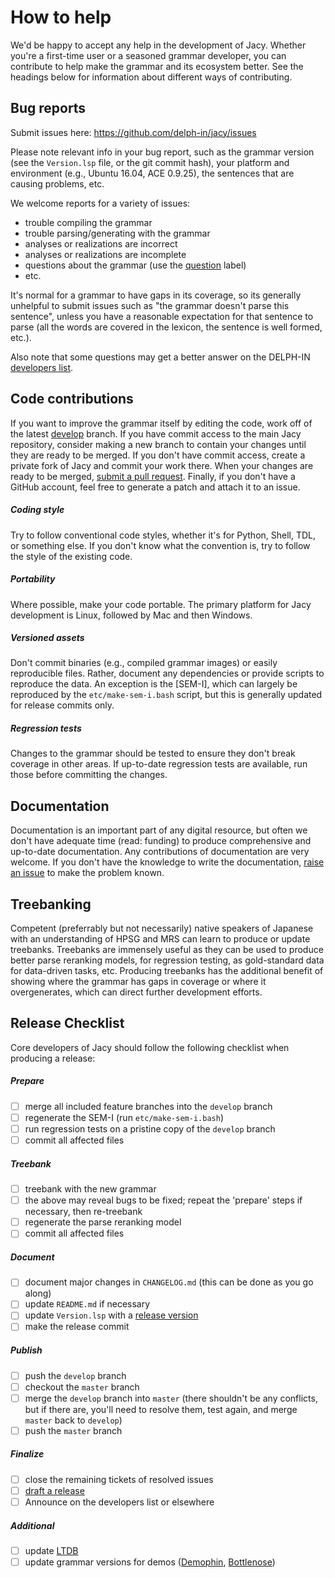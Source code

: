 
# How to help

We'd be happy to accept any help in the development of Jacy. Whether
you're a first-time user or a seasoned grammar developer, you can
contribute to help make the grammar and its ecosystem better. See the
headings below for information about different ways of contributing.

## Bug reports

Submit issues here: https://github.com/delph-in/jacy/issues

Please note relevant info in your bug report, such as the grammar
version (see the `Version.lsp` file, or the git commit hash), your
platform and environment (e.g., Ubuntu 16.04, ACE 0.9.25), the
sentences that are causing problems, etc.

We welcome reports for a variety of issues:
 * trouble compiling the grammar
 * trouble parsing/generating with the grammar
 * analyses or realizations are incorrect
 * analyses or realizations are incomplete
 * questions about the grammar (use the [question][] label)
 * etc.

It's normal for a grammar to have gaps in its coverage, so its
generally unhelpful to submit issues such as "the grammar doesn't
parse this sentence", unless you have a reasonable expectation for
that sentence to parse (all the words are covered in the
lexicon, the sentence is well formed, etc.).

Also note that some questions may get a better answer on the DELPH-IN
[developers list][].

[question]: https://github.com/delph-in/jacy/labels/question
[developers list]: http://lists.delph-in.net/mailman/listinfo/developers

## Code contributions

If you want to improve the grammar itself by editing the code, work
off of the latest [develop][] branch. If you have commit access to the
main Jacy repository, consider making a new branch to contain your
changes until they are ready to be merged. If you don't have commit
access, create a private fork of Jacy and commit your work there.
When your changes are ready to be merged, [submit a pull
request](https://github.com/delph-in/jacy/compare). Finally, if you
don't have a GitHub account, feel free to generate a patch and attach
it to an issue.

[develop]: https://github.com/delph-in/jacy/tree/develop

##### Coding style

Try to follow conventional code styles, whether it's for Python,
Shell, TDL, or something else. If you don't know what the convention
is, try to follow the style of the existing code.

##### Portability

Where possible, make your code portable. The primary platform for Jacy
development is Linux, followed by Mac and then Windows.

##### Versioned assets

Don't commit binaries (e.g., compiled grammar images) or easily
reproducible files. Rather, document any dependencies or provide
scripts to reproduce the data. An exception is the [SEM-I], which
can largely be reproduced by the `etc/make-sem-i.bash` script, but
this is generally updated for release commits only.

##### Regression tests

Changes to the grammar should be tested to ensure they don't break
coverage in other areas. If up-to-date regression tests are available,
run those before committing the changes.

## Documentation

Documentation is an important part of any digital resource, but often
we don't have adequate time (read: funding) to produce comprehensive
and up-to-date documentation. Any contributions of documentation are
very welcome. If you don't have the knowledge to write the
documentation, [raise an issue][] to make the problem known.

[raise an issue]: https://github.com/delph-in/jacy/issues

## Treebanking

Competent (preferrably but not necessarily) native speakers of
Japanese with an understanding of HPSG and MRS can learn to produce
or update treebanks. Treebanks are immensely useful as they can be
used to produce better parse reranking models, for regression testing,
as gold-standard data for data-driven tasks, etc. Producing treebanks
has the additional benefit of showing where the grammar has gaps in
coverage or where it overgenerates, which can direct further
development efforts.

## Release Checklist

Core developers of Jacy should follow the following checklist when
producing a release:

##### Prepare

- [ ] merge all included feature branches into the `develop` branch
- [ ] regenerate the SEM-I (run `etc/make-sem-i.bash`)
- [ ] run regression tests on a pristine copy of the `develop` branch
- [ ] commit all affected files

##### Treebank

- [ ] treebank with the new grammar
- [ ] the above may reveal bugs to be fixed; repeat the 'prepare'
      steps if necessary, then re-treebank
- [ ] regenerate the parse reranking model
- [ ] commit all affected files

##### Document

- [ ] document major changes in `CHANGELOG.md` (this can be done as
      you go along)
- [ ] update `README.md` if necessary
- [ ] update `Version.lsp` with a [release version][]
- [ ] make the release commit

##### Publish

- [ ] push the `develop` branch
- [ ] checkout the `master` branch
- [ ] merge the `develop` branch into `master` (there shouldn't be any
      conflicts, but if there are, you'll need to resolve them, test
      again, and merge `master` back to `develop`)
- [ ] push the `master` branch

##### Finalize

- [ ] close the remaining tickets of resolved issues
- [ ] [draft a release](https://github.com/delph-in/jacy/releases/new)
- [ ] Announce on the developers list or elsewhere

##### Additional

- [ ] update [LTDB](http://moin.delph-in.net/LkbLtdb)
- [ ] update grammar versions for demos ([Demophin][], [Bottlenose][])

[release version]: http://moin.delph-in.net/GrammarVersionRfc
[Demophin]: http://chimpanzee.ling.washington.edu/demophin
[Bottlenose]: http://chimpanzee.ling.washington.edu/bottlenose/jacy/parse?input=%22%E7%8A%AC%20%E3%81%8C%20%E5%90%A0%E3%81%88%E3%82%8B%22&mrs=json
